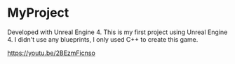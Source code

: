 # MyProject

Developed with Unreal Engine 4.
This is my first project using Unreal Engine 4. I didn't use any blueprints, I only used C++ to create this game.

https://youtu.be/2BEzmFicnso
